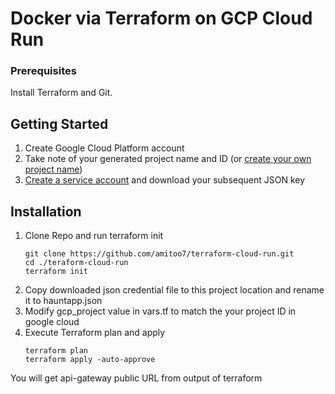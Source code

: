 # Docker via Terraform on GCP Cloud Run

### Prerequisites

Install Terraform and Git.

## Getting Started

1. Create Google Cloud Platform account
2. Take note of your generated project name and ID (or [create your own project name](https://console.cloud.google.com/cloud-resource-manager?_ga=2.152268665.-1101307456.1571267735))
3. [Create a service account](https://cloud.google.com/video-intelligence/docs/common/auth#creating_a_service_account_in_the) and download your subsequent JSON key

## Installation

1. Clone Repo and run terraform init
   ```
   git clone https://github.com/amitoo7/terraform-cloud-run.git
   cd ./teraform-cloud-run
   terraform init
   ```
2. Copy downloaded json credential file to this project location and rename it to hauntapp.json
3. Modify gcp_project value in vars.tf to match the your project ID in google cloud
4. Execute Terraform plan and apply
   ```
   terraform plan
   terraform apply -auto-approve
   ```

You will get api-gateway public URL from output of terraform
